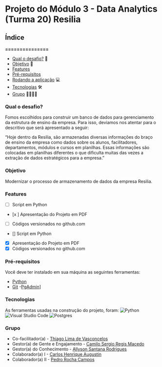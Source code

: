 # Projeto do Módulo 3 - Data Analytics (Turma 20) Resilia
## Índice
**===============**
- [Qual o desafio?](#qual-o-desafio) 🚨
- [Objetivo](#objetivo) 🚀 
- [Features](#features)
- [Pré-requisitos](#pré-requisitos)
- [Rodando a aplicação](#rodando-a-aplicação) 💻
- [Tecnologias](#tecnologias) 🛠
- [Grupo](#grupo) 👨‍💻👩‍💻
### **Qual o desafio?**

Fomos escolhidos para construir um banco de dados para
gerenciamento da estrutura de ensino da empresa.
Para isso, deviamos nos atentar para o descritivo que será apresentado a seguir:

“Hoje dentro da Resilia, são armazenadas diversas informações do braço de ensino da
empresa como dados sobre os alunos, facilitadores, departamentos, módulos e cursos em
planilhas. Essas informações são colocadas em planilhas diferentes o que dificulta muitas das
vezes a extração de dados estratégicos para a empresa.”

### **Objetivo**
Modernizar o processo de armazenamento de dados da empresa Resilia.

### **Features**
- [ ] Script em Python
- [x ] Apresentação do Projeto em PDF
- [ ] Códigos versionados no github.com
- [] Script em Python
- [x] Apresentação do Projeto em PDF
- [x] Códigos versionados no github.com

### **Pré-requisitos**
Você deve ter instalado em sua máquina as seguintes ferramentas:
- [Python](https://www.python.org)
- [Git](https://git-scm.com)
-[PgAdmin](https://www.pgadmin.org/download/)]


### **Tecnologias**
As ferramentas usadas na construção do projeto, foram:
![Python](https://img.shields.io/badge/python-3670A0?style=for-the-badge&logo=python&logoColor=ffdd54)
![Visual Studio Code](https://img.shields.io/badge/Visual%20Studio%20Code-0078d7.svg?style=for-the-badge&logo=visual-studio-code&logoColor=white)
![Postgres](https://img.shields.io/badge/postgres-%23316192.svg?style=for-the-badge&logo=postgresql&logoColor=white)


### **Grupo**

- Co-facilitador(a) - [Thiago Lima de Vasconcelos](https://github.com/Avext)
- Gestor(a) de Gente e Engajamento - [Camilo Sergio Regis Macedo](https://github.com/Camilord1)
- Gestor(a) do Conhecimento - [Allyson Santana Rodrigues](https://github.com/ally-sr)
- Colaborador(a) I - [Carlos Henrique Augustin](https://github.com/cxrlxx)
- Colaborador(a) II - [Pedro Rocha Campos](https://github.com/pedrorcm)
